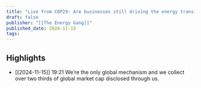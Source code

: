 ```yaml
---
title: "Live from COP29: Are businesses still driving the energy transition?"
draft: false
publisher: "[[The Energy Gang]]"
published_date: 2024-11-15
tags:
---
```



## Highlights
* [[2024-11-15]] 19:21  We’re the only global mechanism and we collect over two thirds of global market cap disclosed through us.

